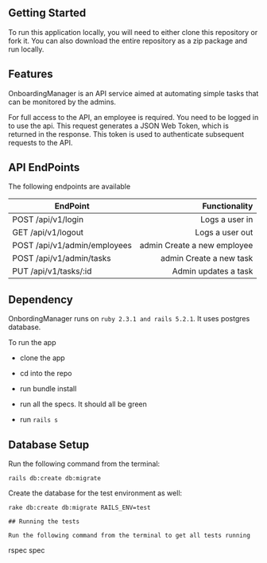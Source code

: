 ## Getting Started

To run this application locally, you will need to either clone this repository or fork it. You can also download the entire repository as a zip package and run locally.

## Features

OnboardingManager is an API service aimed at automating simple tasks that can be monitored by the admins.

For full access to the API, an employee is required. You need to be logged in to use the api. This request generates a JSON Web Token, which is returned in the response. This token is used to authenticate subsequent requests to the API.

## API EndPoints

The following endpoints are available

| EndPoint                                |   Functionality                      |
| --------------------------------------- | ------------------------------------:|
| POST /api/v1/login                      | Logs a user in                       |
| GET /api/v1/logout                      | Logs a user out                      |
| POST /api/v1/admin/employees            | admin Create a new employee          |
| POST /api/v1/admin/tasks                | admin Create a new task              |
| PUT /api/v1/tasks/:id                   | Admin updates a task                 |


## Dependency

OnbordingManager runs on `ruby 2.3.1 and rails 5.2.1`. It uses postgres database.

To run the app

* clone the app

* cd into the repo

* run bundle install

* run all the specs. It should all be green

* run `rails s`

## Database Setup

Run the following command from the terminal:
```
rails db:create db:migrate
```
Create the database for the test environment as well:
```
rake db:create db:migrate RAILS_ENV=test

## Running the tests

Run the following command from the terminal to get all tests running
```
rspec spec
```

